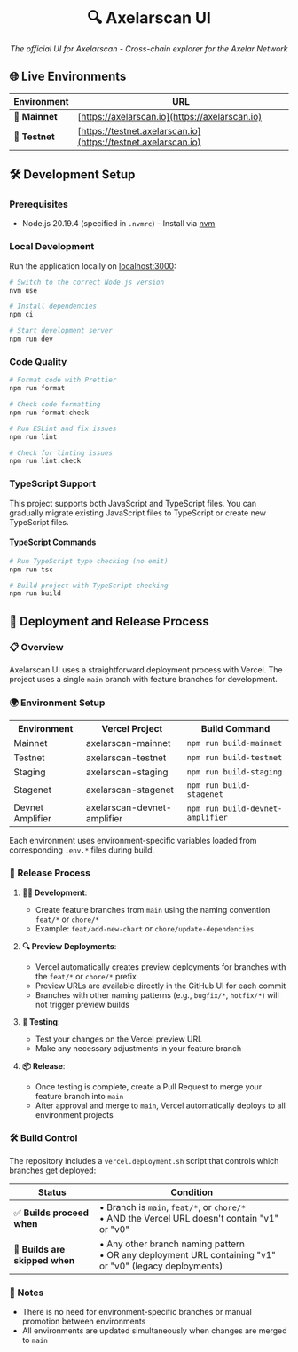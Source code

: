 <div align="center">

# 🔍 Axelarscan UI

_The official UI for Axelarscan - Cross-chain explorer for the Axelar Network_

</div>

## 🌐 Live Environments

| Environment    | URL                                                            |
| -------------- | -------------------------------------------------------------- |
| 🚀 **Mainnet** | [https://axelarscan.io](https://axelarscan.io)                 |
| 🧪 **Testnet** | [https://testnet.axelarscan.io](https://testnet.axelarscan.io) |

## 🛠️ Development Setup

### Prerequisites

- Node.js 20.19.4 (specified in `.nvmrc`) - Install via [nvm](https://github.com/nvm-sh/nvm)

### Local Development

Run the application locally on [localhost:3000](http://localhost:3000):

```bash
# Switch to the correct Node.js version
nvm use

# Install dependencies
npm ci

# Start development server
npm run dev
```

### Code Quality

```bash
# Format code with Prettier
npm run format

# Check code formatting
npm run format:check

# Run ESLint and fix issues
npm run lint

# Check for linting issues
npm run lint:check
```

### TypeScript Support

This project supports both JavaScript and TypeScript files. You can gradually migrate existing JavaScript files to TypeScript or create new TypeScript files.

#### TypeScript Commands

```bash
# Run TypeScript type checking (no emit)
npm run tsc

# Build project with TypeScript checking
npm run build
```

## 🚀 Deployment and Release Process

### 📋 Overview

Axelarscan UI uses a straightforward deployment process with Vercel. The project uses a single `main` branch with feature branches for development.

### 🌍 Environment Setup

<table>
  <tr>
    <th>Environment</th>
    <th>Vercel Project</th>
    <th>Build Command</th>
  </tr>
  <tr>
    <td>Mainnet</td>
    <td>axelarscan-mainnet</td>
    <td><code>npm run build-mainnet</code></td>
  </tr>
  <tr>
    <td>Testnet</td>
    <td>axelarscan-testnet</td>
    <td><code>npm run build-testnet</code></td>
  </tr>
  <tr>
    <td>Staging</td>
    <td>axelarscan-staging</td>
    <td><code>npm run build-staging</code></td>
  </tr>
  <tr>
    <td>Stagenet</td>
    <td>axelarscan-stagenet</td>
    <td><code>npm run build-stagenet</code></td>
  </tr>
  <tr>
    <td>Devnet Amplifier</td>
    <td>axelarscan-devnet-amplifier</td>
    <td><code>npm run build-devnet-amplifier</code></td>
  </tr>
</table>

Each environment uses environment-specific variables loaded from corresponding `.env.*` files during build.

### 🔄 Release Process

1. **👨‍💻 Development**:
   - Create feature branches from `main` using the naming convention `feat/*` or `chore/*`
   - Example: `feat/add-new-chart` or `chore/update-dependencies`

2. **🔍 Preview Deployments**:
   - Vercel automatically creates preview deployments for branches with the `feat/*` or `chore/*` prefix
   - Preview URLs are available directly in the GitHub UI for each commit
   - Branches with other naming patterns (e.g., `bugfix/*`, `hotfix/*`) will not trigger preview builds

3. **🧪 Testing**:
   - Test your changes on the Vercel preview URL
   - Make any necessary adjustments in your feature branch

4. **📦 Release**:
   - Once testing is complete, create a Pull Request to merge your feature branch into `main`
   - After approval and merge to `main`, Vercel automatically deploys to all environment projects

### 🛠️ Build Control

The repository includes a `vercel.deployment.sh` script that controls which branches get deployed:

| Status                         | Condition                                                                                                 |
| ------------------------------ | --------------------------------------------------------------------------------------------------------- |
| ✅ **Builds proceed when**     | • Branch is `main`, `feat/*`, or `chore/*`<br>• AND the Vercel URL doesn't contain "v1" or "v0"           |
| 🛑 **Builds are skipped when** | • Any other branch naming pattern<br>• OR any deployment URL containing "v1" or "v0" (legacy deployments) |

### 📝 Notes

- There is no need for environment-specific branches or manual promotion between environments
- All environments are updated simultaneously when changes are merged to `main`
